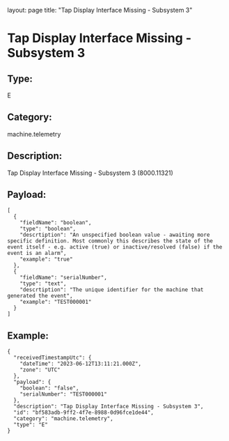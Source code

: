 layout: page
title: "Tap Display Interface Missing - Subsystem 3"

# Tap Display Interface Missing - Subsystem 3

## Type:

E

## Category:

machine.telemetry

## Description: 

Tap Display Interface Missing - Subsystem 3 (8000.11321)

## Payload:

```
[
  {
    "fieldName": "boolean",
    "type": "boolean",
    "descrtiption": "An unspecified boolean value - awaiting more specific definition. Most commonly this describes the state of the event itself - e.g. active (true) or inactive/resolved (false) if the event is an alarm",
    "example": "true"
  },
  {
    "fieldName": "serialNumber",
    "type": "text",
    "descrtiption": "The unique identifier for the machine that generated the event",
    "example": "TEST000001"
  }
]
```

## Example:

```
{
  "receivedTimestampUtc": {
    "dateTime": "2023-06-12T13:11:21.000Z",
    "zone": "UTC"
  },
  "payload": {
    "boolean": "false",
    "serialNumber": "TEST000001"
  },
  "description": "Tap Display Interface Missing - Subsystem 3",
  "id": "bf583adb-9ff2-4f7e-8988-0d96fce1de44",
  "category": "machine.telemetry",
  "type": "E"
}
```
